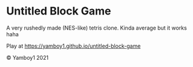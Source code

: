 # Untitled Block Game

A very rushedly made (NES-like) tetris clone. Kinda average but it works haha

Play at https://yamboy1.github.io/untitled-block-game

&copy; Yamboy1 2021
